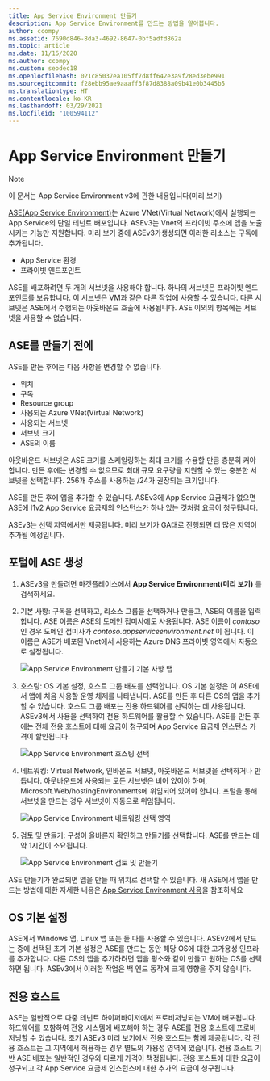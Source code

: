 ```yaml
---
title: App Service Environment 만들기
description: App Service Environment를 만드는 방법을 알아봅니다.
author: ccompy
ms.assetid: 7690d846-8da3-4692-8647-0bf5adfd862a
ms.topic: article
ms.date: 11/16/2020
ms.author: ccompy
ms.custom: seodec18
ms.openlocfilehash: 021c85037ea105ff7d8ff642e3a9f28ed3ebe991
ms.sourcegitcommit: f28ebb95ae9aaaff3f87d8388a09b41e0b3445b5
ms.translationtype: HT
ms.contentlocale: ko-KR
ms.lasthandoff: 03/29/2021
ms.locfileid: "100594112"
---
```

# <a name="create-an-app-service-environment"></a>App Service Environment 만들기

> [!NOTE]
> 이 문서는 App Service Environment v3에 관한 내용입니다(미리 보기)
> 

[ASE(App Service Environment)][Intro]는 Azure VNet(Virtual Network)에서 실행되는 App Service의 단일 테넌트 배포입니다.  ASEv3는 Vnet의 프라이빗 주소에 앱을 노출시키는 기능만 지원합니다. 미리 보기 중에 ASEv3가생성되면 이러한 리소스는 구독에 추가됩니다.

- App Service 환경
- 프라이빗 엔드포인트

ASE를 배포하려면 두 개의 서브넷을 사용해야 합니다.  하나의 서브넷은 프라이빗 엔드포인트를 보유합니다.  이 서브넷은 VM과 같은 다른 작업에 사용할 수 있습니다.  다른 서브넷은 ASE에서 수행되는 아웃바운드 호출에 사용됩니다.  ASE 이외의 항목에는 서브넷을 사용할 수 없습니다. 

## <a name="before-you-create-your-ase"></a>ASE를 만들기 전에

ASE를 만든 후에는 다음 사항을 변경할 수 없습니다.

- 위치
- 구독
- Resource group
- 사용되는 Azure VNet(Virtual Network)
- 사용되는 서브넷
- 서브넷 크기
- ASE의 이름

아웃바운드 서브넷은 ASE 크기를 스케일링하는 최대 크기를 수용할 만큼 충분히 커야 합니다. 만든 후에는 변경할 수 없으므로 최대 규모 요구량을 지원할 수 있는 충분한 서브넷을 선택합니다. 256개 주소를 사용하는 /24가 권장되는 크기입니다.

ASE를 만든 후에 앱을 추가할 수 있습니다. ASEv3에 App Service 요금제가 없으면 ASE에 I1v2 App Service 요금제의 인스턴스가 하나 있는 것처럼 요금이 청구됩니다.  

ASEv3는 선택 지역에서만 제공됩니다. 미리 보기가 GA대로 진행되면 더 많은 지역이 추가될 예정입니다. 

## <a name="creating-an-ase-in-the-portal"></a>포털에 ASE 생성

1. ASEv3을 만들려면 마켓플레이스에서 **App Service Environment(미리 보기)** 를 검색하세요.  
2. 기본 사항: 구독을 선택하고, 리소스 그룹을 선택하거나 만들고, ASE의 이름을 입력합니다.  ASE 이름은 ASE의 도메인 접미사에도 사용됩니다.  ASE 이름이 *contoso* 인 경우 도메인 접미사가 *contoso.appserviceenvironment.net* 이 됩니다.  이 이름은 ASE가 배포된 Vnet에서 사용하는 Azure DNS 프라이빗 영역에서 자동으로 설정됩니다. 

    ![App Service Environment 만들기 기본 사항 탭](./media/creation/creation-basics.png)

3. 호스팅: OS 기본 설정, 호스트 그룹 배포를 선택합니다. OS 기본 설정은 이 ASE에서 앱에 처음 사용할 운영 체제를 나타냅니다. ASE를 만든 후 다른 OS의 앱을 추가할 수 있습니다. 호스트 그룹 배포는 전용 하드웨어를 선택하는 데 사용됩니다. ASEv3에서 사용을 선택하여 전용 하드웨어를 활용할 수 있습니다. ASE를 만든 후에는 전체 전용 호스트에 대해 요금이 청구되며 App Service 요금제 인스턴스 가격이 할인됩니다. 

    ![App Service Environment 호스팅 선택](./media/creation/creation-hosting.png)

4. 네트워킹: Virtual Network, 인바운드 서브넷, 아웃바운드 서브넷을 선택하거나 만듭니다. 아웃바운드에 사용되는 모든 서브넷은 비어 있어야 하며, Microsoft.Web/hostingEnvironments에 위임되어 있어야 합니다. 포털을 통해 서브넷을 만드는 경우 서브넷이 자동으로 위임됩니다.

    ![App Service Environment 네트워킹 선택 영역](./media/creation/creation-networking.png)

5. 검토 및 만들기: 구성이 올바른지 확인하고 만들기를 선택합니다. ASE를 만드는 데 약 1시간이 소요됩니다. 

    ![App Service Environment 검토 및 만들기](./media/creation/creation-review.png)

ASE 만들기가 완료되면 앱을 만들 때 위치로 선택할 수 있습니다. 새 ASE에서 앱을 만드는 방법에 대한 자세한 내용은 [App Service Environment 사용][UsingASE]을 참조하세요

## <a name="os-preference"></a>OS 기본 설정
ASE에서 Windows 앱, Linux 앱 또는 둘 다를 사용할 수 있습니다. ASEv2에서 만드는 중에 선택된 초기 기본 설정은 ASE를 만드는 동안 해당 OS에 대한 고가용성 인프라를 추가합니다. 다른 OS의 앱을 추가하려면 앱을 평소와 같이 만들고 원하는 OS를 선택하면 됩니다. ASEv3에서 이러한 작업은 백 엔드 동작에 크게 영향을 주지 않습니다.  

## <a name="dedicated-hosts"></a>전용 호스트
ASE는 일반적으로 다중 테넌트 하이퍼바이저에서 프로비저닝되는 VM에 배포됩니다. 하드웨어를 포함하여 전용 시스템에 배포해야 하는 경우 ASE를 전용 호스트에 프로비저닝할 수 있습니다. 초기 ASEv3 미리 보기에서 전용 호스트는 함께 제공됩니다. 각 전용 호스트는 그 지역에서 허용하는 경우 별도의 가용성 영역에 있습니다. 전용 호스트 기반 ASE 배포는 일반적인 경우와 다르게 가격이 책정됩니다. 전용 호스트에 대한 요금이 청구되고 각 App Service 요금제 인스턴스에 대한 추가의 요금이 청구됩니다.  

<!--Links-->
[Intro]: ./overview.md
[MakeASE]: ./creation.md
[ASENetwork]: ./networking.md
[UsingASE]: ./using.md
[UDRs]: ../../virtual-network/virtual-networks-udr-overview.md
[NSGs]: ../../virtual-network/network-security-groups-overview.md
[Pricing]: https://azure.microsoft.com/pricing/details/app-service/
[ARMOverview]: ../../azure-resource-manager/management/overview.md
[ConfigureSSL]: ../configure-ssl-certificate.md
[Kudu]: https://azure.microsoft.com/resources/videos/super-secret-kudu-debug-console-for-azure-web-sites/
[AppDeploy]: ../deploy-local-git.md
[ASEWAF]: app-service-app-service-environment-web-application-firewall.md
[AppGW]: ../../web-application-firewall/ag/ag-overview.md
[logalerts]: ../../azure-monitor/alerts/alerts-log.md

